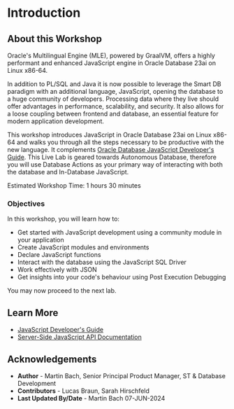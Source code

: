 # Introduction

## About this Workshop

Oracle's Multilingual Engine (MLE), powered by GraalVM, offers a highly performant and enhanced JavaScript engine in Oracle Database 23ai on Linux x86-64.

In addition to PL/SQL and Java it is now possible to leverage the Smart DB paradigm with an additional language, JavaScript, opening the database to a huge community of developers. Processing data where they live should offer advantages in performance, scalability, and security. It also allows for a loose coupling between frontend and database, an essential feature for modern application development.

This workshop introduces JavaScript in Oracle Database 23ai on Linux x86-64 and walks you through all the steps necessary to be productive with the new language. It complements [Oracle Database JavaScript Developer's Guide](https://docs.oracle.com/en/database/oracle/oracle-database/23/mlejs/index.html). This Live Lab is geared towards Autonomous Database, therefore you will use Database Actions as your primary way of interacting with both the database and In-Database JavaScript.

Estimated Workshop Time: 1 hours 30 minutes

### Objectives

In this workshop, you will learn how to:

- Get started with JavaScript development using a community module in your application
- Create JavaScript modules and environments
- Declare JavaScript functions
- Interact with the database using the JavaScript SQL Driver
- Work effectively with JSON
- Get insights into your code's behaviour using Post Execution Debugging

You may now proceed to the next lab.

## Learn More

- [JavaScript Developer's Guide](https://docs.oracle.com/en/database/oracle/oracle-database/23/mlejs/index.html)
- [Server-Side JavaScript API Documentation](https://oracle-samples.github.io/mle-modules/)

## Acknowledgements

- **Author** - Martin Bach, Senior Principal Product Manager, ST & Database Development
- **Contributors** -  Lucas Braun, Sarah Hirschfeld
- **Last Updated By/Date** - Martin Bach 07-JUN-2024

